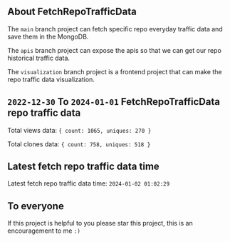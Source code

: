 ## About FetchRepoTrafficData

The `main` branch project can fetch specific repo everyday traffic data and save them in the MongoDB.

The `apis` branch project can expose the apis so that we can get our repo historical traffic data.

The `visualization` branch project is a frontend project that can make the repo traffic data visualization.

## `2022-12-30` To `2024-01-01` FetchRepoTrafficData repo traffic data

Total views data: `{ count: 1065, uniques: 270 }`

Total clones data: `{ count: 758, uniques: 518 }`

## Latest fetch repo traffic data time

Latest fetch repo traffic data time: `2024-01-02 01:02:29`

## To everyone

If this project is helpful to you please star this project, this is an encouragement to me `:)`



